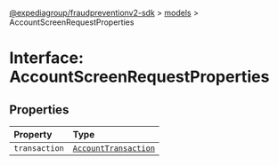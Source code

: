 [@expediagroup/fraudpreventionv2-sdk](../../index.md) > [models](../index.md) > AccountScreenRequestProperties

# Interface: AccountScreenRequestProperties

## Properties

| Property      | Type                                                           |
| :------------ | :------------------------------------------------------------- |
| `transaction` | [`AccountTransaction`](../classes/class.AccountTransaction.md) |
